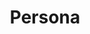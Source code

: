---
layout: post
title: Persona
director: Ingmar Bergman
year: 1966
cover: https://images.mubicdn.net/images/film/299/cache-51225-1560532142/image-w1280.jpg
imdb250: true
---